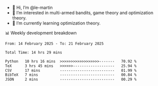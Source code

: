 - 👋 Hi, I’m @le-martin
- 👀 I’m interested in multi-armed bandits, game theory and optimization theory.
- 🌱 I’m currently learning optimization theory.
<!---- 💞️ I’m looking to collaborate on ...
- 📫 How to reach me ...-->

<!---
Tutorial for using WakaTime stats in GitHub profile: https://github.com/athul/waka-readme
-->

📊 Weekly development breakdown
<!--START_SECTION:waka-->

```txt
From: 14 February 2025 - To: 21 February 2025

Total Time: 14 hrs 29 mins

Python   10 hrs 16 mins  >>>>>>>>>>>>>>>>>>-------   70.92 %
TeX      3 hrs 45 mins   >>>>>>-------------------   25.94 %
CSV      17 mins         -------------------------   01.99 %
BibTeX   7 mins          -------------------------   00.84 %
JSON     2 mins          -------------------------   00.29 %
```

<!--END_SECTION:waka-->

<!---
le-martin/le-martin is a ✨ special ✨ repository because its `README.md` (this file) appears on your GitHub profile.
You can click the Preview link to take a look at your changes.
--->
